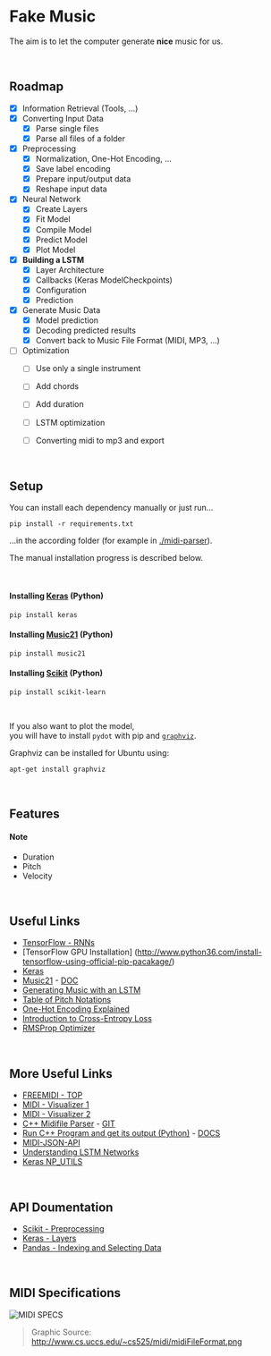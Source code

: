 # Fake Music

The aim is to let the computer generate **nice** music for us.


<br/>

## Roadmap

- [X] Information Retrieval (Tools, ...)
- [X] Converting Input Data
  - [X] Parse single files
  - [X] Parse all files of a folder
- [X] Preprocessing
  - [X] Normalization, One-Hot Encoding, ...
  - [X] Save label encoding
  - [X] Prepare input/output data
  - [X] Reshape input data
- [X] Neural Network
  - [X] Create Layers
  - [X] Fit Model
  - [X] Compile Model
  - [X] Predict Model
  - [X] Plot Model
- [X] **Building a LSTM**
  - [X] Layer Architecture
  - [X] Callbacks (Keras ModelCheckpoints)
  - [X] Configuration
  - [X] Prediction
- [X] Generate Music Data
  - [X] Model prediction
  - [X] Decoding predicted results
  - [X] Convert back to Music File Format (MIDI, MP3, ...)
- [ ] Optimization
  - [ ] Use only a single instrument
  - [ ] Add chords
  - [ ] Add duration
  - [ ] LSTM optimization
  - [ ] Converting midi to mp3 and export


<br/>

## Setup

You can install each dependency manually or just run...
```
pip install -r requirements.txt
```
...in the according folder (for example in [./midi-parser](/midi-parser)).

The manual installation progress is described below.


<br/>

#### Installing [Keras](https://keras.io/) (Python)

```
pip install keras
```

#### Installing [Music21](http://web.mit.edu/music21/) (Python)

```
pip install music21
```

#### Installing [Scikit](http://scikit-learn.org/stable/index.html) (Python)

```
pip install scikit-learn
```

<br/>

If you also want to plot the model,  
you will have to install `pydot` with pip and [`graphviz`](https://www.graphviz.org/).  

Graphviz can be installed for Ubuntu using:
```
apt-get install graphviz
```


<br/>

## Features

#### Note

- Duration
- Pitch
- Velocity


<br/>

## Useful Links

- [TensorFlow - RNNs](https://www.tensorflow.org/tutorials/recurrent)
- [TensorFlow GPU Installation] (http://www.python36.com/install-tensorflow-using-official-pip-pacakage/)
- [Keras](https://keras.io/)
- [Music21](http://web.mit.edu/music21/) - [DOC](http://web.mit.edu/music21/doc/index.html)
- [Generating Music with an LSTM](https://towardsdatascience.com/how-to-generate-music-using-a-lstm-neural-network-in-keras-68786834d4c5?gi=96843f92db52)
- [Table of Pitch Notations](https://en.wikipedia.org/wiki/Musical_note#Note_designation_in_accordance_with_octave_name)
- [One-Hot Encoding Explained](https://machinelearningmastery.com/why-one-hot-encode-data-in-machine-learning/)
- [Introduction to Cross-Entropy Loss](https://rdipietro.github.io/friendly-intro-to-cross-entropy-loss/)
- [RMSProp Optimizer](https://stackoverflow.com/a/41308962)


<br/>

## More Useful Links

- [FREEMIDI - TOP](https://freemidi.org/topmidi)
- [MIDI - Visualizer 1](https://qiao.github.io/euphony/#15)
- [MIDI - Visualizer 2](https://onlinesequencer.net/import2/923f3ffa04375e7d54cff3b73aa49c1b?title=sweet-home-alabama.mid)
- [C++ Midifile Parser](https://midifile.sapp.org/) - [GIT](https://github.com/craigsapp/midifile)
- [Run C++ Program and get its output (Python)](https://stackoverflow.com/questions/7604621/call-external-program-from-python-and-get-its-output) - [DOCS](https://docs.python.org/3/library/subprocess.html#subprocess.check_output)
- [MIDI-JSON-API](https://github.com/rakannimer/midi-to-json-api/blob/master/index.js)
- [Understanding LSTM Networks](https://colah.github.io/posts/2015-08-Understanding-LSTMs/)
- [Keras NP_UTILS](https://github.com/keras-team/keras/blob/master/keras/utils/np_utils.py)


<br/>

## API Doumentation

- [Scikit - Preprocessing](http://scikit-learn.org/stable/modules/preprocessing.html#preprocessing)
- [Keras - Layers](https://keras.io/layers/about-keras-layers/)
- [Pandas - Indexing and Selecting Data](https://pandas-docs.github.io/pandas-docs-travis/indexing.html)


<br/>

## MIDI Specifications

![MIDI SPECS](http://www.cs.uccs.edu/~cs525/midi/midiFileFormat.png)  
> Graphic Source: http://www.cs.uccs.edu/~cs525/midi/midiFileFormat.png
